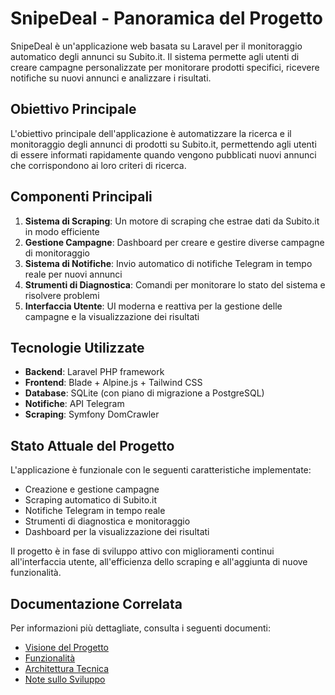 # SnipeDeal - Panoramica del Progetto

SnipeDeal è un'applicazione web basata su Laravel per il monitoraggio automatico degli annunci su Subito.it. Il sistema permette agli utenti di creare campagne personalizzate per monitorare prodotti specifici, ricevere notifiche su nuovi annunci e analizzare i risultati.

## Obiettivo Principale

L'obiettivo principale dell'applicazione è automatizzare la ricerca e il monitoraggio degli annunci di prodotti su Subito.it, permettendo agli utenti di essere informati rapidamente quando vengono pubblicati nuovi annunci che corrispondono ai loro criteri di ricerca.

## Componenti Principali

1. **Sistema di Scraping**: Un motore di scraping che estrae dati da Subito.it in modo efficiente
2. **Gestione Campagne**: Dashboard per creare e gestire diverse campagne di monitoraggio
3. **Sistema di Notifiche**: Invio automatico di notifiche Telegram in tempo reale per nuovi annunci 
4. **Strumenti di Diagnostica**: Comandi per monitorare lo stato del sistema e risolvere problemi
5. **Interfaccia Utente**: UI moderna e reattiva per la gestione delle campagne e la visualizzazione dei risultati

## Tecnologie Utilizzate

- **Backend**: Laravel PHP framework
- **Frontend**: Blade + Alpine.js + Tailwind CSS
- **Database**: SQLite (con piano di migrazione a PostgreSQL)
- **Notifiche**: API Telegram
- **Scraping**: Symfony DomCrawler

## Stato Attuale del Progetto

L'applicazione è funzionale con le seguenti caratteristiche implementate:
- Creazione e gestione campagne
- Scraping automatico di Subito.it
- Notifiche Telegram in tempo reale
- Strumenti di diagnostica e monitoraggio
- Dashboard per la visualizzazione dei risultati

Il progetto è in fase di sviluppo attivo con miglioramenti continui all'interfaccia utente, all'efficienza dello scraping e all'aggiunta di nuove funzionalità.

## Documentazione Correlata

Per informazioni più dettagliate, consulta i seguenti documenti:
- [Visione del Progetto](VISIONE.md)
- [Funzionalità](FUNZIONALITA.md)
- [Architettura Tecnica](ARCHITETTURA.md)
- [Note sullo Sviluppo](DIARIO_SVILUPPO.md) 